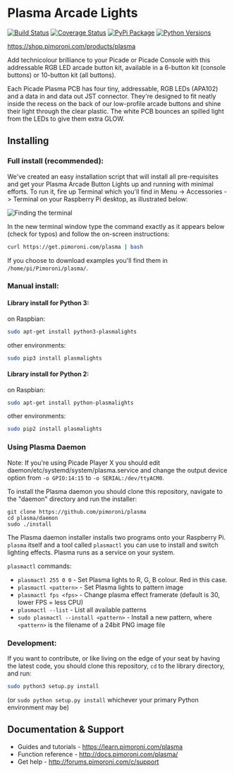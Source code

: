 # Plasma Arcade Lights

[![Build Status](https://travis-ci.com/pimoroni/plasma.svg?branch=master)](https://travis-ci.com/pimoroni/plasma)
[![Coverage Status](https://coveralls.io/repos/github/pimoroni/plasma/badge.svg?branch=master)](https://coveralls.io/github/pimoroni/plasma?branch=master)
[![PyPi Package](https://img.shields.io/pypi/v/plasmalights.svg)](https://pypi.python.org/pypi/plasmalights)
[![Python Versions](https://img.shields.io/pypi/pyversions/plasmalights.svg)](https://pypi.python.org/pypi/plasmalights)

https://shop.pimoroni.com/products/plasma

Add technicolour brilliance to your Picade or Picade Console with this addressable RGB LED arcade button kit, available in a 6-button kit (console buttons) or 10-button kit (all buttons).

Each Picade Plasma PCB has four tiny, addressable, RGB LEDs (APA102) and a data in and data out JST connector. They're designed to fit neatly inside the recess on the back of our low-profile arcade buttons and shine their light through the clear plastic. The white PCB bounces an spilled light from the LEDs to give them extra GLOW.

## Installing

### Full install (recommended):

We've created an easy installation script that will install all pre-requisites and get your Plasma Arcade Button Lights
up and running with minimal efforts. To run it, fire up Terminal which you'll find in Menu -> Accessories -> Terminal
on your Raspberry Pi desktop, as illustrated below:

![Finding the terminal](http://get.pimoroni.com/resources/github-repo-terminal.png)

In the new terminal window type the command exactly as it appears below (check for typos) and follow the on-screen instructions:

```bash
curl https://get.pimoroni.com/plasma | bash
```

If you choose to download examples you'll find them in `/home/pi/Pimoroni/plasma/`.

### Manual install:

#### Library install for Python 3:

on Raspbian:

```bash
sudo apt-get install python3-plasmalights
```

other environments: 

```bash
sudo pip3 install plasmalights
```

#### Library install for Python 2:

on Raspbian:

```bash
sudo apt-get install python-plasmalights
```

other environments: 

```bash
sudo pip2 install plasmalights
```

### Using Plasma Daemon

Note: If you're using Picade Player X you should edit daemon/etc/systemd/system/plasma.service and change the output device option from `-o GPIO:14:15` to `-o SERIAL:/dev/ttyACM0`.

To install the Plasma daemon you should clone this repository, navigate to the "daemon" directory and run the installer:

```
git clone https://github.com/pimoroni/plasma
cd plasma/daemon
sudo ./install
```

The Plasma daemon installer installs two programs onto your Raspberry Pi. `plasma` itself and a tool called `plasmactl` you can use to install and switch lighting effects. Plasma runs as a service on your system.

`plasmactl` commands:

* `plasmactl 255 0 0` - Set Plasma lights to R, G, B colour. Red in this case.
* `plasmactl <pattern>` - Set Plasma lights to pattern image
* `plasmactl fps <fps>` - Change plasma effect framerate (default is 30, lower FPS = less CPU)
* `plasmactl --list` - List all available patterns
* `sudo plasmactl --install <pattern>` - Install a new pattern, where `<pattern>` is the filename of a 24bit PNG image file

### Development:

If you want to contribute, or like living on the edge of your seat by having the latest code, you should clone this repository, `cd` to the library directory, and run:

```bash
sudo python3 setup.py install
```
(or `sudo python setup.py install` whichever your primary Python environment may be)

## Documentation & Support

* Guides and tutorials - https://learn.pimoroni.com/plasma
* Function reference - http://docs.pimoroni.com/plasma/
* Get help - http://forums.pimoroni.com/c/support
